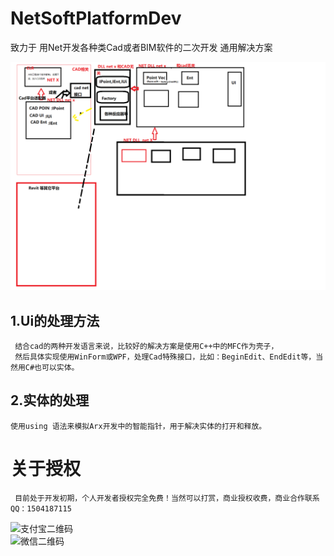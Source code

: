# NetSoftPlatformDev
致力于 用Net开发各种类Cad或者BIM软件的二次开发 通用解决方案

![整体思路](net开发畅享.png "net开发畅享.png")

## 1.Ui的处理方法
     结合cad的两种开发语言来说，比较好的解决方案是使用C++中的MFC作为壳子，
     然后具体实现使用WinForm或WPF，处理Cad特殊接口，比如：BeginEdit、EndEdit等，当然用C#也可以实体。
## 2.实体的处理
    使用using 语法来模拟Arx开发中的智能指针，用于解决实体的打开和释放。

# 关于授权
     目前处于开发初期，个人开发者授权完全免费！当然可以打赏，商业授权收费，商业合作联系QQ：1504187115

<img src="https://github.com/wangafei/NetSoftPlatFormDev/支付宝二维码.png" width="200" height="200" alt="支付宝二维码"/><br/>
<img src="https://github.com/wangafei/NetSoftPlatFormDev/微信二维码.png" width="200" height="200" alt="微信二维码"/><br/>
